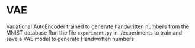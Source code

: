 # VAE
Variational AutoEncoder trained to generate handwritten numbers from the MNIST database
Run the file `experiment.py` in ./experiments to train and save a VAE model to generate Handwritten numbers